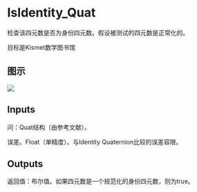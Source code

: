 # IsIdentity_Quat

检查该四元数是否为身份四元数。假设被测试的四元数是正常化的。

目标是Kismet数学图书馆

## 图示

![]($-20221218-19525695.png)

## Inputs

问：Quat结构（由参考文献）。

误差。Float（单精度）。与Identity Quaternion比较的误差容限。  

## Outputs

返回值：布尔值。如果四元数是一个规范化的身份四元数，则为true。
